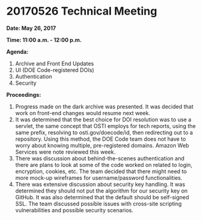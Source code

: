 # 20170526 Technical Meeting

**Date: May 26, 2017**

**Time: 11:00 a.m. - 12:00 p.m.**

**Agenda:**
1.	Archive and Front End Updates
2.	UI (DOE Code-registered DOIs)
3.	Authentication 
4.	Security 

**Proceedings:** 

1.	Progress made on the dark archive was presented. It was decided that work on front-end changes would resume next week. 
2.	It was determined that the best choice for DOI resolution was to use a servlet, the same concept that OSTI employs for tech reports, using the same prefix, resolving to osti.gov/doecode/id, then redirecting out to a repository.  Using this method, the DOE Code team does not have to worry about knowing multiple, pre-registered domains. Amazon Web Services were note reviewed this week.
3.	There was discussion about behind-the-scenes authentication and there are plans to look at some of the code worked on related to login, encryption, cookies, etc.  The team decided that there might need to more mock-up wireframes for username/password functionalities.
4.	There was extensive discussion about security key handling.  It was determined they should not put the algorithm for our security key on GitHub.  It was also determined that the default should be self-signed SSL.  The team discussed possible issues with cross-site scripting vulnerabilities and possible security scenarios.  
